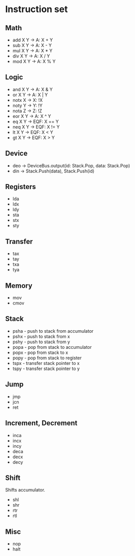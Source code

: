# Instruction set

## Math

- add X Y -> A: X + Y
- sub X Y -> A: X - Y
- mul X Y -> A: X \* Y
- div X Y -> A: X / Y
- mod X Y -> A: X % Y

## Logic

- and X Y -> A: X & Y
- or X Y -> A: X | Y
- notx X -> X: !X 
- noty Y -> Y: !Y
- nota Z -> Z: !Z
- eor X Y -> A: X ^ Y
- eq X Y -> EQF: X == Y
- neq X Y -> EQF: X != Y
- lt X Y -> EQF: X < Y
- gt X Y -> EQF: X > Y

## Device

- deo -> DeviceBus.output(id: Stack.Pop, data: Stack.Pop)
- din -> Stack.Push(data), Stack.Push(id)

## Registers

- lda
- ldx
- ldy
- sta
- stx
- sty

## Transfer

- tax
- tay
- txa
- tya

## Memory

- mov
- cmov

## Stack

- psha - push to stack from accumulator
- pshx - push to stack from x
- pshy - push to stack from y
- popa - pop from stack to accumulator
- popx - pop from stack to x
- popy - pop from stack to register
- tspx - transfer stack pointer to x
- tspy - transfer stack pointer to y

## Jump

- jmp
- jcn
- ret

## Increment, Decrement

- inca
- incx
- incy
- deca
- decx
- decy

## Shift

Shifts accumulator.

- shl
- shr
- rtr
- rtl

## Misc

- nop
- halt
